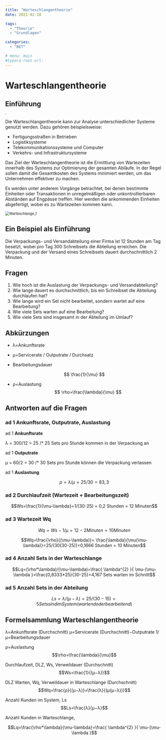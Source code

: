```yaml
---
title: "Warteschlangentheorie"
date: 2021-02-18

tags:
  - "Theorie"
  - "Grundlagen"

categories:
  - "BET"

# menu: main
#typora-root-url:
---
```


# Warteschlangentheorie

## Einführung


<img src="./assets/Warteschlangentheorie.assets/Warteschlange.png" style="zoom: 20%;" />



Die Warteschlangentheorie kann zur Analyse unterschiedlicher Systeme genutzt werden. Dazu gehören beispielsweise:

- Fertigungsstraßen in Betrieben
- Logistiksysteme
- Telekommunikationssysteme und Computer
- Verkehrs- und Infrastruktursysteme

Das Ziel der Warteschlangentheorie ist die Ermittlung von Wartezeiten innerhalb des Systems zur Optimierung der gesamten Abläufe. In der Regel sollen damit die Gesamtkosten des Systems minimiert werden, um das Unternehmen effektiver zu machen. 

Es werden unter anderem Vorgänge betrachtet, bei denen bestimmte Einheiten oder Transaktionen in unregelmäßigen oder unkontrollierbaren Abständen auf Engpässe treffen. Hier werden die ankommenden Einheiten abgefertigt, wobei es zu Wartezeiten kommen kann. 

<img src="./assets/Warteschlangentheorie.assets/Warteschlange_1.png" alt="Warteschlange_1" style="zoom: 80%;" />  

## Ein Beispiel als Einführung


Die Verpackungs- und Versandabteilung einer Firma ist 12 Stunden am Tag besetzt, wobei pro Tag 300 Schreibsets die Abteilung erreichen. Die Verpackung und der Versand eines Schreibsets dauert durchschnittlich 2 Minuten.   

## Fragen
1. Wie hoch ist die Auslastung der Verpackungs- und Versandabteilung? 
2. Wie lange dauert es durchschnittlich, bis ein Schreibset die Abteilung durchlaufen hat? 
3. Wie lange wird ein Set nicht bearbeitet, sondern wartet auf eine Bearbeitung? 
4. Wie viele Sets warten auf eine Bearbeitung? 
5. Wie viele Sets sind insgesamt in der Abteilung im Umlauf? 



## Abkürzungen

- λ=Ankunftsrate 

- μ=Servicerate / Outputrate / Durchsatz
  
- Bearbeitungsdauer
  
$$
\frac{1}{\mu}
$$

- ρ=Auslastung
$$
\rho=\frac{\lambda}{\mu}
$$

  


## Antworten auf die Fragen

### ad 1  Ankunftsrate, Outputrate, Auslastung

ad 1 **Ankunftsrate**

 λ = 300/12 = 25 /* 25 Sets pro Stunde kommen in der Verpackung an

ad 1 **Outputrate**

μ = 60/2 = 30 /* 30 Sets pro Stunde können die Verpackung verlassen 

ad 1 **Auslastung**

$$\rho=\lambda/\mu=25/30=83,3% Auslastung$$




### ad 2 Durchlaufzeit (Wartezeit + Bearbeitungszeit)

$$Ws=\frac{1}{\mu-\lambda}=1/(30-25) = 0,2 Stunden = 12 Minuten$$



### ad 3 Wartezeit Wq

$$Wq=Ws-1/\mu=12-2 Minuten = 10 Minuten$$

$$Wq=\frac{\rho}{(\mu-\lambda)}= \frac{\lambda}{\mu(\mu-\lambda)}=25/(30(30-25))=0,1666 Stunden = 10 Minuten$$



### ad 4 Anzahl Sets in der Warteschlange

$$Lq=(\rho*\lambda)/(\mu-\lambda)=\frac{ \lambda^{2} }{ \mu-(\mu-\lambda }=\frac{0,8333*25}{30-25}=4,167 Sets warten im Schnitt$$



### ad 5 Anzahl Sets in der Abteilung

$$Ls=\lambda/(\mu-\lambda)=25/(30-15)=5 Sets sind im System (wartend oder bearbeitend)$$



## **Formelsammlung Warteschlangentheorie**

λ=Ankunftsrate (Durchschnitt)
μ=Servicerate (Durchschnitt)−Outputrate
1/μ=Bearbeitungsdauer

ρ=Auslastung
$$\rho=\frac{\lambda}{\mu}$$

Durchlaufzeit, DLZ, Ws, Verweildauer (Durchschnitt) 
$$Ws=\frac{1}{(μ−λ)}$$

DLZ Warten, Wq, Verweildauer in Warteschlange (Durchschnitt) 
$$Wq=\frac{ρ}{(μ−λ)}=\frac{λ}{(μ(μ−λ))}$$

Anzahl Kunden im System, Ls
$$Ls=\frac{λ}{μ−λ}$$

Anzahl Kunden in Warteschlange,   

$$Lq=\frac{\rho*\lambda}{\mu-\lambda}=\frac{ \lambda^{2} }{ \mu-(\mu-\lambda }$$



